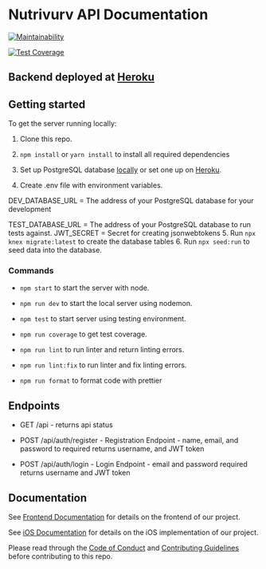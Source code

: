 # Nutrivurv API Documentation

[![Maintainability](https://api.codeclimate.com/v1/badges/9ac982aab59ee2c30f71/maintainability)](https://codeclimate.com/github/Lambda-School-Labs/nutrition-tracker-be-pt7/maintainability)

[![Test Coverage](https://api.codeclimate.com/v1/badges/9ac982aab59ee2c30f71/test_coverage)](https://codeclimate.com/github/Lambda-School-Labs/nutrition-tracker-be-pt7/test_coverage)

## Backend deployed at [Heroku](https://labspt7-nutrition-tracker-be.herokuapp.com/)

## Getting started

To get the server running locally:

1. Clone this repo.
2. `npm install` or `yarn install` to install all required dependencies
3. Set up PostgreSQL database [locally](https://www.postgresqltutorial.com/install-postgresql/) or set one up on [Heroku](https://dev.to/prisma/how-to-setup-a-free-postgresql-database-on-heroku-1dc1).

4. Create .env file with environment variables.

  DEV_DATABASE_URL =  The address of your PostgreSQL database for your development

  TEST_DATABASE_URL = The address of your PostgreSQL database to run tests against.
  JWT_SECRET = Secret for creating jsonwebtokens
5. Run `npx knex migrate:latest` to create the database tables
6. Run `npx seed:run` to seed data into the database.

### Commands

- `npm start` to start the server with node.

- `npm run dev` to start the local server using nodemon.

- `npm test` to start server using testing environment.

- `npm run coverage` to get test coverage.

- `npm run lint` to run linter and return linting errors.

- `npm run lint:fix` to run linter and fix linting errors.

- `npm run format` to format code with prettier

## Endpoints

- GET /api - returns api status

- POST /api/auth/register - Registration Endpoint - name, email, and password to required
  returns username, and JWT token

- POST /api/auth/login - Login Endpoint - email and password required
  returns username and JWT token

## Documentation

See [Frontend Documentation](https://github.com/Lambda-School-Labs/nutrition-tracker-fe-pt7/blob/master/README.md) for details on the frontend of our project.

See [iOS Documentation](https://github.com/Lambda-School-Labs/nutrition-tracker-ios-pt7/blob/master/README.md) for details on the iOS implementation of our project.

Please read through the [Code of Conduct](./code_of_conduct.md) and [Contributing Guidelines](./contributing.md) before contributing to this repo.
